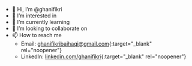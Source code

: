 - 👋 Hi, I’m @ghanifikri
- 👀 I’m interested in 
- 🌱 I’m currently learning
- 💞️ I’m looking to collaborate on 
- 📫 How to reach me 
  - Email: [ghanifikribaihaqi@gmail.com](ghanifikribaihaqi@gmail.com){:target="_blank" rel="noopener"}
  - LinkedIn: [linkedin.com/ghanifikri](https://www.linkedin.com/in/ghanifikri/){:target="_blank" rel="noopener"}



<!---
ghanifikri/ghanifikri is a ✨ special ✨ repository because its `README.md` (this file) appears on your GitHub profile.
You can click the Preview link to take a look at your changes.
--->
